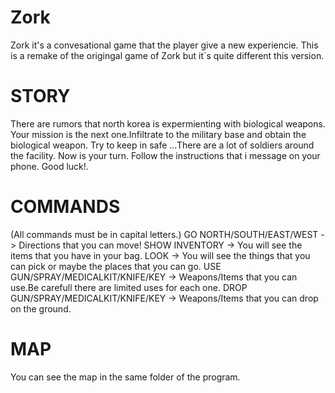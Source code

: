 # Zork
Zork it's a convesational game that the player give a new experiencie.
This is a remake of the origingal game of Zork but it`s quite different this version. 

# STORY

There are rumors that north korea is expermienting with biological weapons.
Your mission is the next one.Infiltrate to the military base and obtain the biological weapon.
Try to keep in safe ...There are a lot of soldiers around the facility.
Now is your turn. Follow the instructions that i message on your phone. Good luck!. 

# COMMANDS

(All commands must be in capital letters.)
GO NORTH/SOUTH/EAST/WEST -> Directions that you can move!
SHOW INVENTORY -> You will see the items that you have in your bag.
LOOK -> You will see the things that you can pick or maybe the places that you can go.
USE  GUN/SPRAY/MEDICALKIT/KNIFE/KEY -> Weapons/Items that you can use.Be carefull there are limited uses for each one.
DROP GUN/SPRAY/MEDICALKIT/KNIFE/KEY -> Weapons/Items that you can drop on the ground.

# MAP

You can see the map in the same folder of the program.
